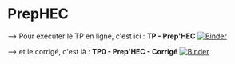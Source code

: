 # **PrepHEC**

--> Pour exécuter le TP en ligne, c'est ici :
 **TP - Prep'HEC**
 [![Binder](https://mybinder.org/badge_logo.svg)](https://mybinder.org/v2/gh/othoni-hub/ECG1/HEAD?filepath=EC1_TP0_bis_Listes.ipynb) 

 --> et le corrigé, c'est là : 
 **TP0 - Prep'HEC - Corrigé**
 [![Binder](https://mybinder.org/badge_logo.svg)](https://mybinder.org/v2/gh/othoni-hub/ECG1/HEAD?filepath=EC1_TP0_bis_Listes_Corriges.ipynb)
